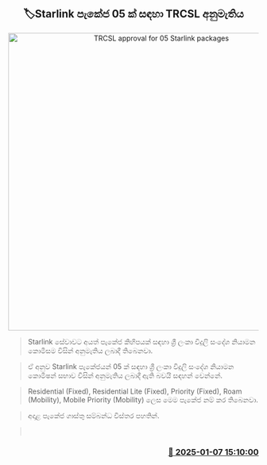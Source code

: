 <p align='center'><b><h2 align='center' title='TRCSL approval for 05 Starlink packages'>🏷Starlink පැකේජ 05 ක් සඳහා TRCSL අනුමැතිය</h2></b></p>
<p align='center'><img src='https://helakuru.sgp1.cdn.digitaloceanspaces.com/esana/images/lib/Starlink-1.jpg' width='600' alt='TRCSL approval for 05 Starlink packages'></p>

> Starlink සේවාවට අයත් පැකේජ කිහිපයක් සඳහා ශ්‍රී ලංකා විදුලි සංදේශ නියාමන කොමිසම විසින් අනුමැතිය ලබාදී තිබෙනවා.

> ඒ අනුව Starlink පැකේජයන් 05 ක් සඳහා ශ්‍රී ලංකා විදුලි සංදේශ නියාමන කොමිෂන් සභාව විසින් අනුමැතිය ලබාදී ඇති බවයි සඳහන් වෙන්නේ.

> Residential (Fixed), Residential Lite (Fixed), Priority (Fixed), Roam (Mobility), Mobile Priority (Mobility) ලෙස මෙම පැකේජ නම් කර තිබෙනවා.

> අදාළ පැකේජ ගාස්තු සම්බන්ධ විස්තර පහතින්.  

>  



<h3 align='right'><a href='https://www.helakuru.lk/esana/p/106395/'>📅 2025-01-07 15:10:00</a></h3>

